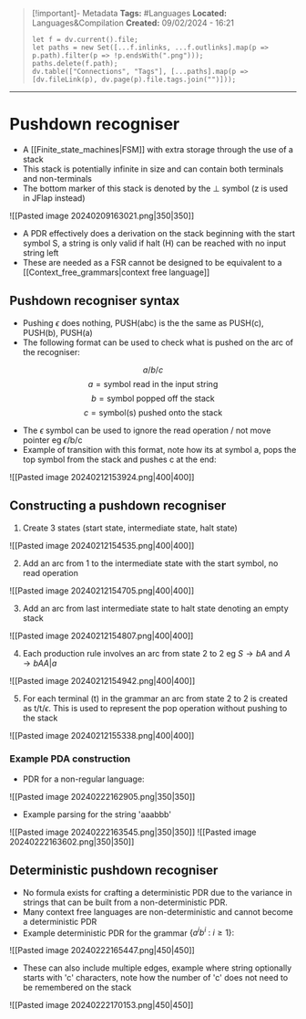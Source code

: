 > [!important]- Metadata
> **Tags:** #Languages 
> **Located:** Languages&Compilation
> **Created:** 09/02/2024 - 16:21
> ```dataviewjs
> let f = dv.current().file;
> let paths = new Set([...f.inlinks, ...f.outlinks].map(p => p.path).filter(p => !p.endsWith(".png")));
> paths.delete(f.path);
> dv.table(["Connections", "Tags"], [...paths].map(p => [dv.fileLink(p), dv.page(p).file.tags.join("")]));
> ```

___
# Pushdown recogniser
- A [[Finite_state_machines|FSM]] with extra storage through the use of a stack 
- This stack is potentially infinite in size and can contain both terminals and non-terminals
- The bottom marker of this stack is denoted by the $\perp$ symbol (z is used in JFlap instead)

![[Pasted image 20240209163021.png|350|350]]
- A PDR effectively does a derivation on the stack beginning with the start symbol S, a string is only valid if halt (H) can be reached with no input string left
- These are needed as a FSR cannot be designed to be equivalent to a [[Context_free_grammars|context free language]]
## Pushdown recogniser syntax
- Pushing $\epsilon$ does nothing, PUSH(abc) is the the same as PUSH(c), PUSH(b), PUSH(a)
- The following format can be used to check what is pushed on the arc of the recogniser:


$$a/b/c$$
$$a =\text{symbol read in the input string}$$
$$b =\text{symbol popped off the stack}$$
$$c =\text{symbol(s) pushed onto the stack}$$


- The $\epsilon$ symbol can be used to ignore the read operation / not move pointer eg $\epsilon$/b/c
- Example of transition with this format, note how its at symbol a, pops the top symbol from the stack and pushes c at the end:

![[Pasted image 20240212153924.png|400|400]]


## Constructing a pushdown recogniser
1. Create 3 states (start state, intermediate state, halt state)

![[Pasted image 20240212154535.png|400|400]]

2. Add an arc from 1 to the intermediate state with the start symbol, no read operation

![[Pasted image 20240212154705.png|400|400]]

3. Add an arc from last intermediate state to halt state denoting an empty stack 

![[Pasted image 20240212154807.png|400|400]]

4. Each production rule involves an arc from state 2 to 2 eg $S\to bA$ and $A\to bAA |a$

![[Pasted image 20240212154942.png|400|400]]

5. For each terminal (t) in the grammar an arc from state 2 to 2 is created as t/t/$\epsilon$. This is used to represent the pop operation without pushing to the stack 

![[Pasted image 20240212155338.png|400|400]]

### Example PDA construction
- PDR for a non-regular language:

![[Pasted image 20240222162905.png|350|350]]

- Example parsing for the string 'aaabbb'

![[Pasted image 20240222163545.png|350|350]]
![[Pasted image 20240222163602.png|350|350]]

## Deterministic pushdown recogniser
- No formula exists for crafting a deterministic PDR due to the variance in strings that can be built from a non-deterministic PDR.  
- Many context free languages are non-deterministic and cannot become a deterministic PDR
- Example deterministic PDR for the grammar ${\{a^ib^{i}\text{ : }i\geq{1} \}}$:

![[Pasted image 20240222165447.png|450|450]]

- These can also include multiple edges, example where string optionally starts with 'c' characters, note how the number of 'c' does not need to be remembered on the stack

![[Pasted image 20240222170153.png|450|450]]

